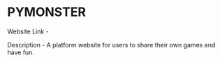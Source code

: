 # PYMONSTER
Website Link -

Description - A platform website for users to share their own games and have fun. 
